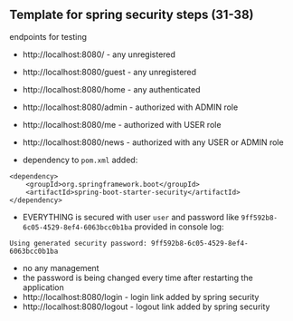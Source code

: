 ## Template for spring security steps (31-38)

endpoints for testing

- http://localhost:8080/       - any unregistered
- http://localhost:8080/guest  - any unregistered
- http://localhost:8080/home   - any authenticated
- http://localhost:8080/admin  - authorized with ADMIN role
- http://localhost:8080/me     - authorized with USER role
- http://localhost:8080/news   - authorized with any USER or ADMIN role 

- dependency to `pom.xml` added:
```        
<dependency>
    <groupId>org.springframework.boot</groupId>
    <artifactId>spring-boot-starter-security</artifactId>
</dependency>
```
- EVERYTHING is secured with user `user` and password like `9ff592b8-6c05-4529-8ef4-6063bcc0b1ba` provided in console log:
```
Using generated security password: 9ff592b8-6c05-4529-8ef4-6063bcc0b1ba
```
- no any management
- the password is being changed every time after restarting the application
- http://localhost:8080/login  - login link added by spring security
- http://localhost:8080/logout - logout link added by spring security
